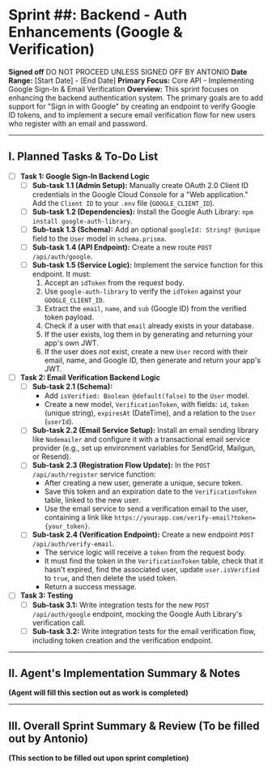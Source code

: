 # Sprint ##: Backend - Auth Enhancements (Google & Verification)

**Signed off** DO NOT PROCEED UNLESS SIGNED OFF BY ANTONIO
**Date Range:** [Start Date] - [End Date]
**Primary Focus:** Core API - Implementing Google Sign-In & Email Verification
**Overview:** This sprint focuses on enhancing the backend authentication system. The primary goals are to add support for "Sign in with Google" by creating an endpoint to verify Google ID tokens, and to implement a secure email verification flow for new users who register with an email and password.

---

## I. Planned Tasks & To-Do List

- [ ] **Task 1: Google Sign-In Backend Logic**
    - [ ] **Sub-task 1.1 (Admin Setup):** Manually create OAuth 2.0 Client ID credentials in the Google Cloud Console for a "Web application." Add the `Client ID` to your `.env` file (`GOOGLE_CLIENT_ID`).
    - [ ] **Sub-task 1.2 (Dependencies):** Install the Google Auth Library: `npm install google-auth-library`.
    - [ ] **Sub-task 1.3 (Schema):** Add an optional `googleId: String? @unique` field to the `User` model in `schema.prisma`.
    - [ ] **Sub-task 1.4 (API Endpoint):** Create a new route `POST /api/auth/google`.
    - [ ] **Sub-task 1.5 (Service Logic):** Implement the service function for this endpoint. It must:
        1. Accept an `idToken` from the request body.
        2. Use `google-auth-library` to verify the `idToken` against your `GOOGLE_CLIENT_ID`.
        3. Extract the `email`, `name`, and `sub` (Google ID) from the verified token payload.
        4. Check if a user with that `email` already exists in your database.
        5. If the user exists, log them in by generating and returning your app's own JWT.
        6. If the user does *not* exist, create a new `User` record with their email, name, and Google ID, then generate and return your app's JWT.

- [ ] **Task 2: Email Verification Backend Logic**
    - [ ] **Sub-task 2.1 (Schema):**
        * Add `isVerified: Boolean @default(false)` to the `User` model.
        * Create a new model, `VerificationToken`, with fields: `id`, `token` (unique string), `expiresAt` (DateTime), and a relation to the `User` (`userId`).
    - [ ] **Sub-task 2.2 (Email Service Setup):** Install an email sending library like `Nodemailer` and configure it with a transactional email service provider (e.g., set up environment variables for SendGrid, Mailgun, or Resend).
    - [ ] **Sub-task 2.3 (Registration Flow Update):** In the `POST /api/auth/register` service function:
        * After creating a new user, generate a unique, secure token.
        * Save this token and an expiration date to the `VerificationToken` table, linked to the new user.
        * Use the email service to send a verification email to the user, containing a link like `https://yourapp.com/verify-email?token={your_token}`.
    - [ ] **Sub-task 2.4 (Verification Endpoint):** Create a new endpoint `POST /api/auth/verify-email`.
        * The service logic will receive a `token` from the request body.
        * It must find the token in the `VerificationToken` table, check that it hasn't expired, find the associated user, update `user.isVerified` to `true`, and then delete the used token.
        * Return a success message.

- [ ] **Task 3: Testing**
    - [ ] **Sub-task 3.1:** Write integration tests for the new `POST /api/auth/google` endpoint, mocking the Google Auth Library's verification call.
    - [ ] **Sub-task 3.2:** Write integration tests for the email verification flow, including token creation and the verification endpoint.

---

## II. Agent's Implementation Summary & Notes

**(Agent will fill this section out as work is completed)**

---

## III. Overall Sprint Summary & Review (To be filled out by Antonio)

**(This section to be filled out upon sprint completion)**